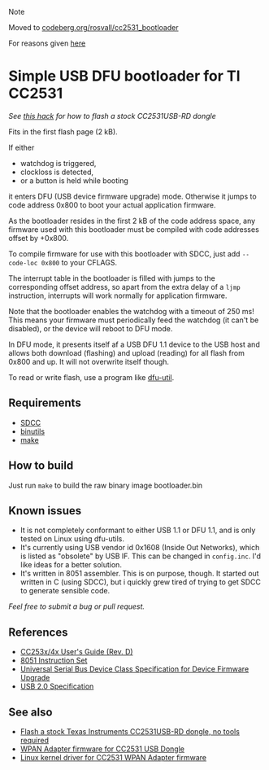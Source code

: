 > [!NOTE]
> Moved to [codeberg.org/rosvall/cc2531_bootloader](https://codeberg.org/rosvall/cc2531_bootloader)
>
> For reasons given [here](https://github.com/rosvall/goodbye-github)

# Simple USB DFU bootloader for TI CC2531

*See [this hack](https://github.com/rosvall/cc2531_oem_flasher) for how to flash a stock CC2531USB-RD dongle*

Fits in the first flash page (2 kB).

If either

 - watchdog is triggered,
 - clockloss is detected,
 - or a button is held while booting

it enters DFU (USB device firmware upgrade) mode. Otherwise it jumps to code address 0x800 to boot your actual application firmware.

As the bootloader resides in the first 2 kB of the code address space, any firmware used with this bootloader must be compiled with code addresses offset by +0x800.

To compile firmware for use with this bootloader with SDCC, just add `--code-loc 0x800` to your CFLAGS.

The interrupt table in the bootloader is filled with jumps to the corresponding offset address, so apart from the extra delay of a `ljmp` instruction, interrupts will work normally for application firmware.

Note that the bootloader enables the watchdog with a timeout of 250 ms! This means your firmware must periodically feed the watchdog (it can't be disabled), or the device will reboot to DFU mode.

In DFU mode, it presents itself af a USB DFU 1.1 device to the USB host and allows both download (flashing) and upload (reading) for all flash from 0x800 and up. It will not overwrite itself though.

To read or write flash, use a program like [dfu-util](https://sourceforge.net/projects/dfu-util/).

## Requirements
- [SDCC](https://sourceforge.net/projects/sdcc/)
- [binutils](https://www.gnu.org/software/binutils/)
- [make](https://www.gnu.org/software/make/)

## How to build
Just run `make` to build the raw binary image bootloader.bin

## Known issues

 - It is not completely conformant to either USB 1.1 or DFU 1.1, and is only tested on Linux using dfu-utils.
 - It's currently using USB vendor id 0x1608 (Inside Out Networks), which is listed as "obsolete" by USB IF. This can be changed in `config.inc`. I'd like ideas for a better solution.
 - It's written in 8051 assembler. This is on purpose, though. It started out written in C (using SDCC), but i quickly grew tired of trying to get SDCC to generate sensible code.

*Feel free to submit a bug or pull request.*

## References
 - [CC253x/4x User's Guide (Rev. D)](https://www.ti.com/lit/pdf/swru191)
 - [8051 Instruction Set](https://www.win.tue.nl/~aeb/comp/8051/set8051.html)
 - [Universal Serial Bus Device Class Specification for Device Firmware Upgrade](https://www.usb.org/sites/default/files/DFU_1.1.pdf)
 - [USB 2.0 Specification](https://www.usb.org/sites/default/files/usb_20_20230224.zip)

## See also
 - [Flash a stock Texas Instruments CC2531USB-RD dongle, no tools required](https://github.com/rosvall/cc2531_oem_flasher)
 - [WPAN Adapter firmware for CC2531 USB Dongle](https://github.com/rosvall/cc2531_usb_wpan_adapter)
 - [Linux kernel driver for CC2531 WPAN Adapter firmware](https://github.com/rosvall/cc2531_linux)
